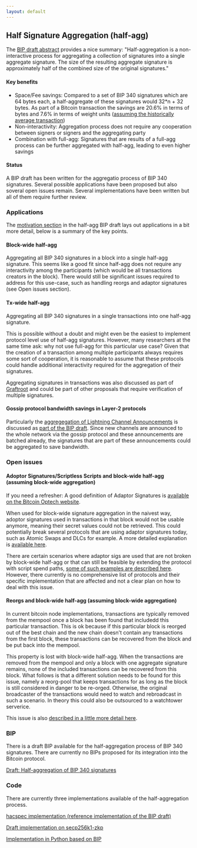 ```yaml
---
layout: default
---
```


## Half Signature Aggregation (half-agg)

The [BIP draft abstract](https://github.com/BlockstreamResearch/cross-input-aggregation/blob/master/half-aggregation.mediawiki#abstract) provides a nice summary: "Half-aggregation is a non-interactive process for aggregating a collection of signatures into a single aggregate signature. The size of the resulting aggregate signature is approximately half of the combined size of the original signatures."

#### Key benefits

- Space/Fee savings: Compared to a set of BIP 340 signatures which are 64 bytes each, a half-aggregate of these signatures would 32*n + 32 bytes. As part of a Bitcoin transaction the savings are 20.6% in terms of bytes and 7.6% in terms of weight units ([assuming the historically average transaction](https://github.com/BlockstreamResearch/cross-input-aggregation/blob/master/savings.org))
- Non-interactivity: Aggregation process does not require any cooperation between signers or signers and the aggregating party
- Combination with full-agg: Signatures that are results of a full-agg process can be further aggregated with half-agg, leading to even higher savings

#### Status

A BIP draft has been written for the aggregatio process of BIP 340 signatures. Several possible applications have been proposed but also soveral open issues remain. Several implementations have been written but all of them require further review.

### Applications

The [motivation section](https://github.com/BlockstreamResearch/cross-input-aggregation/blob/master/half-aggregation.mediawiki#motivation) in the half-agg BIP draft lays out applications in a bit more detail, below is a summary of the key points.

#### Block-wide half-agg

Aggregating all BIP 340 signatures in a block into a single half-agg signature. This seems like a good fit since half-agg does not require any interactivity among the participants (which would be all transactions creators in the block). There would still be significant issues required to address for this use-case, such as handling reorgs and adaptor signatures (see Open issues section).

#### Tx-wide half-agg

Aggregating all BIP 340 signatures in a single transactions into one half-agg signature.

This is possible without a doubt and might even be the easiest to implement protocol level use of half-agg signatures. However, many researchers at the same time ask: why not use full-agg for this particular use case? Given that the creation of a transaction among multiple participants always requires some sort of cooperation, it is reasonable to assume that these protocols could handle additional interactivity required for the aggregation of their signatures.

Aggregating signatures in transactions was also discussed as part of [Graftroot](https://lists.linuxfoundation.org/pipermail/bitcoin-dev/2018-February/015700.html) and could be part of other proposals that require verification of multiple signatures.

#### Gossip protocol bandwidth savings in Layer-2 protocols

Particularly the [aggregegation of Lightning Channel Announcements](https://github.com/BlockstreamResearch/cross-input-aggregation/tree/master?tab=readme-ov-file#sigagg-case-study-ln-channel-announcements) is discussed as [part of the BIP draft](https://github.com/BlockstreamResearch/cross-input-aggregation/blob/master/half-aggregation.mediawiki#motivation). Since new channels are announced to the whole network via the gossip protocol and these announcements are batched already, the signatures that are part of these announcements could be aggregated to save bandwidth.

### Open issues

#### Adoptor Signatures/Scriptless Scripts and block-wide half-agg (assuming block-wide aggregation)

If you need a refresher: A good definition of Adaptor Signatures is [available on the Bitcoin Optech website](https://bitcoinops.org/en/topics/adaptor-signatures/).

When used for block-wide signature aggregation in the naivest way, adoptor signatures used in transactions in that block would not be usable anymore, meaning their secret values could not be retrieved. This could potentially break several protocols that are using adaptor signatures today, such as Atomic Swaps and DLCs for example. A more detailed explanation is [available here](https://www.gijsvandam.nl/post/why-does-signature-half-aggregation-break-adaptor-signatures/).

There are certain scenarios where adaptor sigs are used that are not broken by block-wide half-agg or that can still be feasible by extending the protocol with script spend paths, [some of such examples are described here](https://github.com/BlockstreamResearch/cross-input-aggregation/blob/master/half-agg-and-adaptor-sigs.md). However, there currently is no comprehensive list of protocols and their specific implementation that are affected and not a clear plan on how to deal with this issue.

#### Reorgs and block-wide half-agg (assuming block-wide aggregation)

In current bitcoin node implementations, transactions are typically removed from the mempool once a block has been found that includedd this particular transaction. This is ok because if this particular block is reorged out of the best chain and the new chain doesn't contain any transactions from the first block, these transactions can be recovered from the block and be put back into the mempool.

This property is lost with block-wide half-agg. When the transactions are removed from the mempool and only a block with one aggregate signature remains, none of the included transactions can be recovered from this block. What follows is that a different solution needs to be found for this issue, namely a reorg-pool that keeps transactions for as long as the block is still considered in danger to be re-orged. Otherwise, the original broadcaster of the transactions would need to watch and rebroadcast in such a scenario. In theory this could also be outsourced to a watchtower serverice.

This issue is also [described in a little more detail here](https://github.com/BlockstreamResearch/cross-input-aggregation/blob/master/README.md#half-aggregation-and-reorgs).

### BIP

There is a draft BIP available for the half-aggregation process of BIP 340 signatures. There are currently no BIPs proposed for its integration into the Bitcoin protocol.

[Draft: Half-aggregation of BIP 340 signatures](https://github.com/BlockstreamResearch/cross-input-aggregation/blob/master/half-aggregation.mediawiki)

### Code

There are currently three implementations available of the half-aggregation process.

[hacspec implementation (reference implementation of the BIP draft)](https://github.com/BlockstreamResearch/cross-input-aggregation/tree/master/hacspec-halfagg)

[Draft implementation on secp256k1-zkp](https://github.com/BlockstreamResearch/secp256k1-zkp/pull/261)

[Implementation in Python based on BIP](https://github.com/fjahr/cisa-playground/blob/main/halfagg.py)
